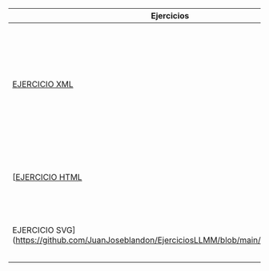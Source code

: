 Ejercicios|Descripcion
----------|-----------
[EJERCICIO XML](https://github.com/JuanJoseblandon/EjerciciosLLMM/blob/main/tema1/libros.xml)| ejercicio de Xml sobre el inventario de una biblioteca con el autor, el genero, la fecha de lanzamiento, la editorial entre otras cosas.
[[EJERCICIO HTML](https://github.com/JuanJoseblandon/EjerciciosLLMM/blob/main/tema1/PRUEBAS.html)|ejercicio con cabezera y parrafo para empezar html
EJERCICIO SVG](https://github.com/JuanJoseblandon/EjerciciosLLMM/blob/main/tema1/SVG.docx) | ejercicio de definición de SVG y un ejemplo del mismo.

